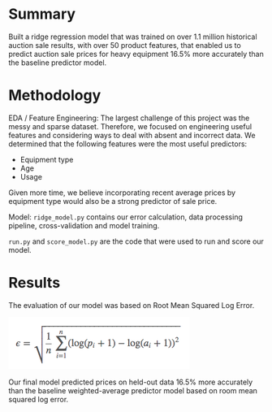 # Summary
Built a ridge regression model that was trained on over 1.1 million historical auction sale results, with over 50 product features, that enabled us to predict auction sale prices for heavy equipment 16.5% more accurately than the baseline predictor model.

# Methodology
EDA / Feature Engineering: The largest challenge of this project was the messy and sparse dataset. Therefore, we focused on engineering useful features and considering ways to deal with absent and incorrect data. We determined that the following features were the most useful predictors:
- Equipment type
- Age
- Usage    

Given more time, we believe incorporating recent average prices by equipment type would also be a strong predictor of sale price.


Model:
`ridge_model.py` contains our error calculation, data processing pipeline, cross-validation and model training.

`run.py` and `score_model.py` are the code that were used to run and score our model.

# Results
The evaluation of our model was based on Root Mean Squared Log Error.

![Root Mean Squared Logarithmic Error](images/rmsle.png)

Our final model predicted prices on held-out data 16.5% more accurately than the baseline weighted-average predictor model based on room mean squared log error.

